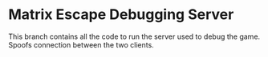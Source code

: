 # Matrix Escape Debugging Server

This branch contains all the code to run the server used
to debug the game. Spoofs connection between the two clients.